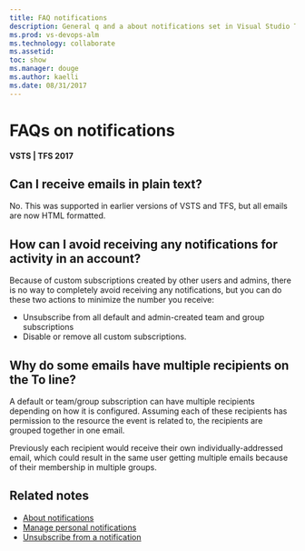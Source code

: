```yaml
---
title: FAQ notifications
description: General q and a about notifications set in Visual Studio Team Services (VSTS) or Team Foundation Server (TFS)
ms.prod: vs-devops-alm
ms.technology: collaborate
ms.assetid: 
toc: show
ms.manager: douge
ms.author: kaelli
ms.date: 08/31/2017
---
```



# FAQs on notifications

**VSTS | TFS 2017**

## Can I receive emails in plain text? 
No. This was supported in earlier versions of VSTS and TFS, but all emails are now HTML formatted.

## How can I avoid receiving any notifications for activity in an account? 
Because of custom subscriptions created by other users and admins, there is no way to completely avoid receiving any notifications, but you can do these two actions to minimize the number you receive: 
- Unsubscribe from all default and admin-created team and group subscriptions
- Disable or remove all custom subscriptions.

## Why do some emails have multiple recipients on the To line? 

A default or team/group subscription can have multiple recipients depending on how it is configured. Assuming each of these recipients has permission to the resource the event is related to, the recipients are grouped together in one email. 

Previously each recipient would receive their own individually-addressed email, which could result in the same user getting multiple emails because of their membership in multiple groups. 


## Related notes

- [About notifications](about-notifications.md)
- [Manage personal notifications](/vsts/collaborate/manage-team-notifications?toc=/vsts/notifications/toc.json&bc=/vsts/notifications/breadcrumb/toc.json) 
- [Unsubscribe from a notification](unsubscribe-default-notification.md) 






